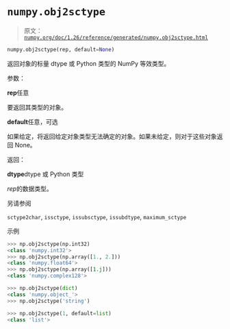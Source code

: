 # `numpy.obj2sctype`

> 原文：[`numpy.org/doc/1.26/reference/generated/numpy.obj2sctype.html`](https://numpy.org/doc/1.26/reference/generated/numpy.obj2sctype.html)

```py
numpy.obj2sctype(rep, default=None)
```

返回对象的标量 dtype 或 Python 类型的 NumPy 等效类型。

参数：

**rep**任意

要返回其类型的对象。

**default**任意，可选

如果给定，将返回给定对象类型无法确定的对象。如果未给定，则对于这些对象返回 None。

返回：

**dtype**dtype 或 Python 类型

*rep*的数据类型。

另请参阅

`sctype2char`, `issctype`, `issubsctype`, `issubdtype`, `maximum_sctype`

示例

```py
>>> np.obj2sctype(np.int32)
<class 'numpy.int32'>
>>> np.obj2sctype(np.array([1., 2.]))
<class 'numpy.float64'>
>>> np.obj2sctype(np.array([1.j]))
<class 'numpy.complex128'> 
```

```py
>>> np.obj2sctype(dict)
<class 'numpy.object_'>
>>> np.obj2sctype('string') 
```

```py
>>> np.obj2sctype(1, default=list)
<class 'list'> 
```
